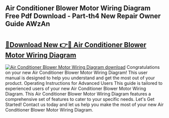 ## Air Conditioner Blower Motor Wiring Diagram Free Pdf Download - Part-th4 New Repair Owner Guide AWzAn

# <h2><a href="http://dfu606.blite.top/?on=Air+Conditioner+Blower+Motor+Wiring+Diagram">🔗Download New 👉🔴 Air Conditioner Blower Motor Wiring Diagram</a></h2>

[![Air Conditioner Blower Motor Wiring Diagram download](https://i.imgur.com/lujVjoI.png)](http://dfu606.blite.top/?on=Air+Conditioner+Blower+Motor+Wiring+Diagram)
Congratulations on your new Air Conditioner Blower Motor Wiring Diagram! This user manual is designed to help you understand and get the most out of your product. Operating Instructions for Advanced Users This guide is tailored to experienced users of your new Air Conditioner Blower Motor Wiring Diagram. This Air Conditioner Blower Motor Wiring Diagram features a comprehensive set of features to cater to your specific needs. Let's Get Started! Contact us today and let us help you make the most of your new Air Conditioner Blower Motor Wiring Diagram.
